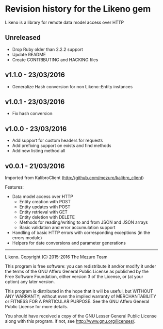 # Revision history for the Likeno gem

Likeno is a library for remote data model access over HTTP

## Unreleased

* Drop Ruby older than 2.2.2 support
* Update README
* Create CONTRIBUTING and HACKING files

## v1.1.0 - 23/03/2016

* Generalize Hash conversion for non Likeno::Entity instances

## v1.0.1 - 23/03/2016

* Fix hash conversion

## v1.0.0 - 23/03/2016

* Add support for custom headers for requests
* Add prefixing support on exists and find methods
* Add new listing method all

## v0.0.1 - 21/03/2016

Imported from KalibroClient (http://github.com/mezuro/kalibro_client)

Features:

* Data model access over HTTP
  * Entity creation with POST
  * Entity updates with POST
  * Entity retrieval with GET
  * Entity deletion with DELETE
  * Methods for reading/writing to and from JSON and JSON arrays
  * Basic validation and error accumulation support
* Handling of basic HTTP errors with corresponding exceptions (in the errors module)
* Helpers for date conversions and parameter generations

---

Likeno.
Copyright (C) 2015-2016 The Mezuro Team

This program is free software: you can redistribute it and/or modify
it under the terms of the GNU Affero General Public License as published by
the Free Software Foundation, either version 3 of the License, or
(at your option) any later version.

This program is distributed in the hope that it will be useful,
but WITHOUT ANY WARRANTY; without even the implied warranty of
MERCHANTABILITY or FITNESS FOR A PARTICULAR PURPOSE.  See the
GNU Affero General Public License for more details.

You should have received a copy of the GNU Lesser General Public License
along with this program.  If not, see <http://www.gnu.org/licenses/>.
